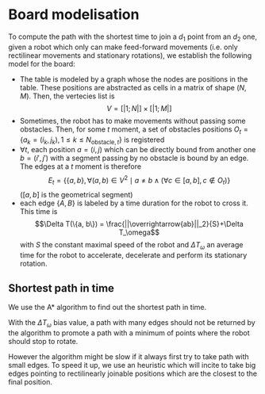 # Board modelisation

To compute the path with the shortest time to join a $d_1$ point from an $d_2$
one, given a robot which only can make feed-forward movements (i.e. only
rectilinear movements and stationary rotations), we establish the following
model for the board:

- The table is modeled by a graph whose the nodes are positions in the table.
These positions are abstracted as cells in a matrix of shape $(N, M)$. Then,
the vertecies list is 
  $$V = [|1; N|] \times [|1; M|]$$
- Sometimes, the robot has to make movements without passing some obstacles.
  Then, for some $t$ moment, a set of obstacles positions $O_t = \{a_k=(i_k,
  j_k), 1 \leq k \leq N_{\text{obstacle}, t}\}$ is registered
- $\forall t$, each position $a = (i, j)$ which can be directly bound from
  another one $b = (i', j')$ with a segment passing by no obstacle is bound by
  an edge. The edges at a $t$ moment is therefore
  $$E_t = \{\{a, b\}, \forall (a, b)\in V^2 \mid a\neq b 
  \land (\forall c \in [a, b], c \notin O_t) \}$$
  ($[a, b]$ is the geometrical segment)
- each edge $\{A, B\}$ is labeled by a time duration for the robot
  to cross it. This time is 
  $$\Delta T(\{a, b\}) = \frac{||\overrightarrow{ab}||_2}{S}+\Delta T_\omega$$
  with $S$ the constant maximal speed of the robot and $\Delta T_\omega$ an
  average time for the robot to accelerate, decelerate and perform its
  stationary rotation.

## Shortest path in time

We use the A* algorithm to find out the shortest path in time.

With the $\Delta T_\omega$ bias value, a path with many edges should not be
returned by the algorithm to promote a path with a minimum of points where the
robot should stop to rotate.

However the algorithm might be slow if it always first try to take path with small
edges. To speed it up, we use an heuristic which will incite to take big edges
pointing to rectilinearly joinable positions which are the closest to the final
position.


